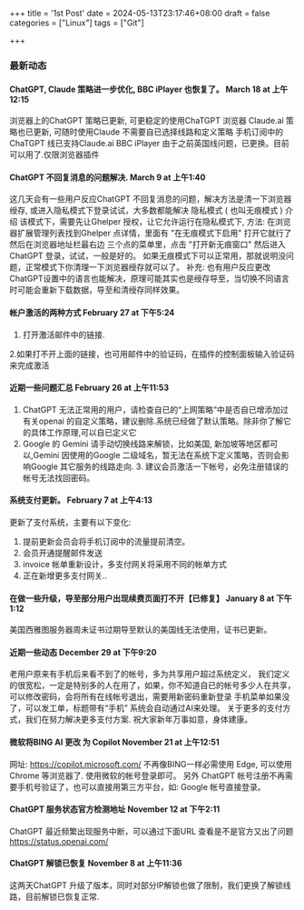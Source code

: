 +++
title = '1st Post'
date = 2024-05-13T23:17:46+08:00
draft = false
categories = ["Linux"]
tags = ["Git"]

+++
### 最新动态

#### ChatGPT, Claude 策略进一步优化, BBC iPlayer 也恢复了。 March 18 at 上午12:15

浏览器上的ChatGPT 策略已更新, 可更稳定的使用ChaTGPT
浏览器 Claude.ai 策略也已更新, 可随时使用Claude 不需要自已选择线路和定义策略
手机订阅中的ChaTGPT 线已支持Claude.ai
BBC iPlayer 由于之前英国线问题，已更换。目前可以用了.仅限浏览器插件

#### ChatGPT 不回复消息的问题解决. March 9 at 上午1:40

这几天会有一些用户反应ChatGPT 不回复消息的问题，解决方法是清一下浏览器绶存, 或进入隐私模式下登录试试，大多数都能解决
隐私模式 ( 也叫无痕模式 ) 介绍
该模式下，需要先让Ghelper 授权，让它允许运行在隐私模式下, 方法: 在浏览器扩展管理列表找到Ghelper 点详情，里面有 "在无痕模式下启用" 打开它就行了
然后在浏览器地址栏最右边 三个点的菜单里，点击 "打开新无痕窗口" 然后进入ChatGPT 登录，试试，一般是好的。
如果无痕模式下可以正常用，那就说明没问题，正常模式下你清理一下浏览器绶存就可以了。
补充: 也有用户反应更改ChatGPT设置中的语言也能解决，原理可能其实也是绶存导至，当切换不同语言时可能会重新下载数据，导至和清绶存同样效果。

#### 帐户激活的两种方式 February 27 at 下午5:24

1. 打开激活邮件中的链接.

2.如果打不开上面的链接，也可用邮件中的验证码，在插件的控制面板输入验证码来完成激活

#### 近期一些问题汇总 February 26 at 上午11:53

1. ChatGPT 无法正常用的用户，请检查自已的“上网策略”中是否自已增添加过有关openai 的自定义策略，建议删除.系统已经做了默认策略。除非你了解它的具体工作原理,可以自已定义它
2. Google 的 Gemini 请手动切换线路来解锁，比如美国, 新加坡等地区都可以,Gemini 因使用的Google 二级域名，暂无法在系统下定义策略，否则会影响Google 其它服务的线路走向. 3. 建议会员激活一下帐号，必免注册错误的帐号无法找回密码。

#### 系统支付更新。 February 7 at 上午4:13

更新了支付系统，主要有以下变化:

1. 提前更新会员会将手机订阅中的流量提前清空。
2. 会员开通提醒邮件发送
3. invoice 帐单重新设计，多支付网关将采用不同的帐单方式
4. 正在新增更多支付网关..

#### 在做一些升级，导至部分用户出现续费页面打不开【已修复】 January 8 at 下午1:12

美国西雅图服务器周未证书过期导至默认的美国线无法使用，证书已更新。

#### 近期一些动态 December 29 at 下午9:20

老用户原来有手机后来看不到了的帐号，多为共享用户超过系统定义， 我们定义的很宽松，一定是特别多的人在用了，如果，你不知道自已的帐号多少人在共享，可以修改密码，会将所有在线帐号退出，需要用新密码重新登录
手机菜单如果没了，可以发工单，标题带有“手机” 系统会自动通过AI来处理。
关于更多的支付方式，我们在努力解决更多支付方案.
祝大家新年万事如意，身体建康。

#### 微软将BING AI 更改 为 Copilot November 21 at 上午12:51

网址: <https://copilot.microsoft.com/>
不再像BING一样必需使用 Edge, 可以使用Chrome 等浏览器了. 使用微软的帐号登录即可。
另外 ChatGPT 帐号注册不再需要手机号验证了，也可以直接用第三方平台，如: Google 帐号直接登录。

#### ChatGPT 服务状态官方检测地址 November 12 at 下午2:11

ChatGPT 最近频繁出现服务中断，可以通过下面URL 查看是不是官方又出了问题
<https://status.openai.com/>

#### ChatGPT 解锁已恢复 November 8 at 上午11:36

这两天ChatGPT 升级了版本，同时对部分IP解锁也做了限制，我们更换了解锁线路，目前解锁已恢复正常.
